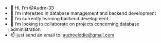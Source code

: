 - 👋 Hi, I’m @Audre-33
- 👀 I’m interested in database management and backend development 
- 🌱 I’m currently learning backend development 
- 💞️ I’m looking to collaborate on projects concerning database administration
- 📫 just send an email to: audreelodie@gmail.com

<!---
Audre-33/Audre-33 is a ✨ special ✨ repository because its `README.md` (this file) appears on your GitHub profile.
You can click the Preview link to take a look at your changes.
--->
